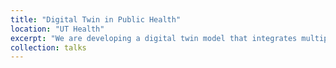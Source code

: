 ```yaml
---
title: "Digital Twin in Public Health"
location: "UT Health"
excerpt: "We are developing a digital twin model that integrates multiple data sources to enhance public health decision-making in Texas. This tool will be applied to the long-term study of respiratory diseases, sexually transmitted diseases, vector-borne diseases, opioid transmission, and chronic diseases.<br/><img src='https://raw.githubusercontent.com/bikaiming93/bikaiming93.github.io/master/images/Project1.png?raw=true' alt='Digital Twin Project Image'>"
collection: talks
---
```


